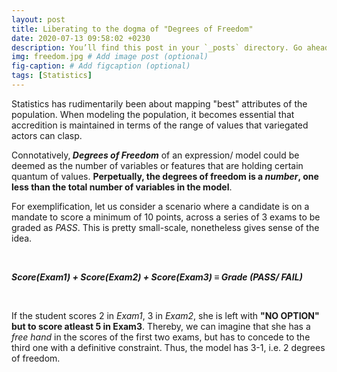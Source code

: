 ```yaml
---
layout: post
title: Liberating to the dogma of "Degrees of Freedom"
date: 2020-07-13 09:58:02 +0230
description: You’ll find this post in your `_posts` directory. Go ahead and edit it and re-build the site to see your changes. # Add post description (optional)
img: freedom.jpg # Add image post (optional)
fig-caption: # Add figcaption (optional)
tags: [Statistics]
---
```


<p> Statistics has rudimentarily been about mapping "best" attributes of the population. When modeling the population, it becomes essential that accredition is maintained in terms of the range of values that variegated actors can clasp.</p>

<p>Connotatively,<b><i> Degrees of Freedom</i></b> of an expression/ model could be deemed as the number of variables or features that are holding certain quantum of values. <b> Perpetually, the degrees of freedom is a <i>number</i>, one less than the total number of variables in the model</b>.</p>

<p> For exemplification, let us consider a scenario where a candidate is on a mandate to score a minimum of 10 points, across a series of 3 exams to be graded as <i>PASS</i>. This is pretty small-scale, nonetheless gives sense of the idea.</p>
<br>

<p><i><b>Score(Exam1) + Score(Exam2) + Score(Exam3) &equiv; Grade (PASS/ FAIL)</b></i></p>
<br>

<p>If the student scores 2 in <i>Exam1</i>, 3 in <i>Exam2</i>, she is left with <b>"NO OPTION" but to score atleast 5 in Exam3</b>. Thereby, we can imagine that she has a <i>free hand</i> in the scores of the first two exams, but has to concede to the third one with a definitive constraint. Thus, the model has 3-1, i.e. 2 degrees of freedom.</p>